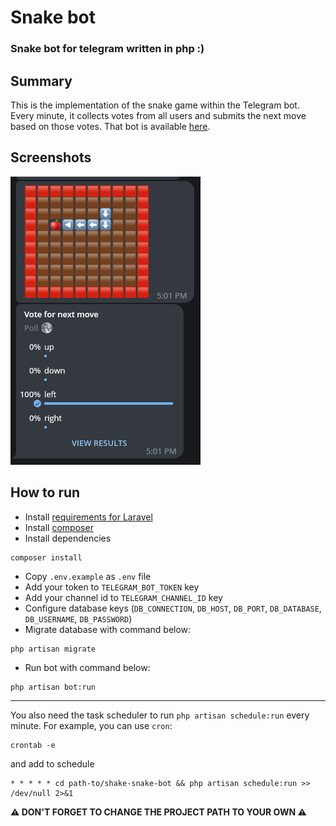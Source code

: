 # Snake bot
### Snake bot for telegram written in php :)

## Summary

This is the implementation of the snake game within the Telegram bot.
Every minute, it collects votes from all users and submits the next move based on those votes.
That bot is available [here](https://t.me/shake_snake_group).

## Screenshots

![alt text](preview.png)

## How to run

- Install [requirements for Laravel](https://laravel.com/docs/10.x/deployment#server-requirements)
- Install [composer](https://getcomposer.org/download/)
- Install dependencies

```shell
composer install
```

- Copy `.env.example` as `.env` file
- Add your token to `TELEGRAM_BOT_TOKEN` key
- Add your channel id to `TELEGRAM_CHANNEL_ID` key
- Configure database keys (`DB_CONNECTION`, `DB_HOST`, 
`DB_PORT`, `DB_DATABASE`, `DB_USERNAME`, `DB_PASSWORD`)
- Migrate database with command below:

```shell
php artisan migrate
```

- Run bot with command below:

```shell
php artisan bot:run 
```
---
You also need the task scheduler to run `php artisan schedule:run` every minute.
For example, you can use `cron`:

```shell
crontab -e
```

and add to schedule

```
* * * * * cd path-to/shake-snake-bot && php artisan schedule:run >> /dev/null 2>&1
```

**⚠️ DON'T FORGET TO CHANGE THE PROJECT PATH TO YOUR OWN ⚠️**
